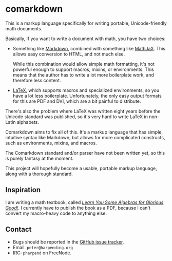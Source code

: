 # comarkdown

This is a markup language specifically for writing portable,
Unicode-friendly math documents.

Basically, if you want to write a document with math, you have two
choices:

* Something like [Markdown][1], combined with something like
  [MathJaX][2]. This allows easy conversion to HTML, and not much
  else. 

  While this combination would allow simple math formatting, it's not
  powerful enough to support macros, mixins, or environments. This means
  that the author has to write a lot more boilerplate work, and
  therefore less content.

* [LaTeX][3], which supports macros and specialized environments, so you
  have a lot less boilerplate. Unfortunately, the only easy output
  formats for this are PDF and DVI, which are a bit painful to
  distribute.

There's also the problem where LaTeX was written eight years before the
Unicode standard was published, so it's very hard to write LaTeX in
non-Latin alphabets.

Comarkdown aims to fix all of this. It's a markup language that has simple,
intuitive syntax like Markdown, but allows for more complicated
constructs, such as environments, mixins, and macros.

The Comarkdown standard and/or parser have not been written yet, so this is
purely fantasy at the moment.

This project will hopefully become a usable, portable markup language,
along with a thorough standard.

## Inspiration

I am writing a math textbook, called
[*Learn You Some Algebras for Glorious Good!*][4]. I currently have to
publish the book as a PDF, because I can't convert my macro-heavy code
to anything else.

## Contact

* Bugs should be reported in the [GitHub issue tracker][5].
* Email: `peter@harpending.org`
* IRC: `pharpend` on FreeNode.

[1]: http://pandoc.org/demo/example9/pandocs-markdown.html
[2]: http://www.mathjax.org/
[3]: http://www.latex-project.org/
[4]: http://www.learnyou.org/
[5]: https://github.com/pharpend/comarkdown/issues
